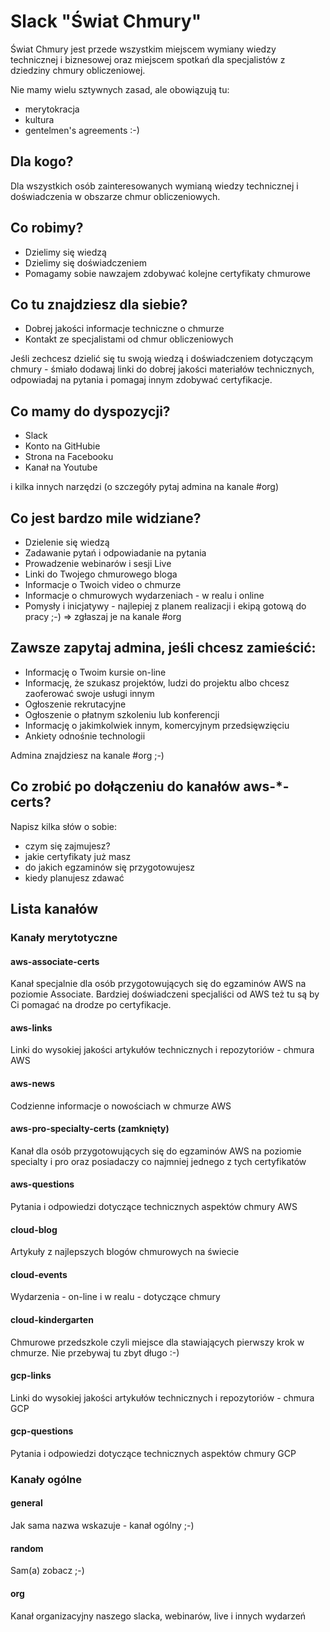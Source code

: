 # Slack "Świat Chmury"

Świat Chmury jest przede wszystkim miejscem wymiany wiedzy technicznej i biznesowej oraz miejscem spotkań dla specjalistów z dziedziny chmury obliczeniowej.

Nie mamy wielu sztywnych zasad, ale obowiązują tu:

- merytokracja
- kultura
- gentelmen's agreements :-)

## Dla kogo?

Dla wszystkich osób zainteresowanych wymianą wiedzy technicznej i doświadczenia w obszarze chmur obliczeniowych.

## Co robimy?

- Dzielimy się wiedzą
- Dzielimy się doświadczeniem
- Pomagamy sobie nawzajem zdobywać kolejne certyfikaty chmurowe

## Co tu znajdziesz dla siebie?

- Dobrej jakości informacje techniczne o chmurze
- Kontakt ze specjalistami od chmur obliczeniowych

Jeśli zechcesz dzielić się tu swoją wiedzą i doświadczeniem dotyczącym chmury - śmiało dodawaj linki do dobrej jakości materiałów technicznych, odpowiadaj na pytania i pomagaj innym zdobywać certyfikacje.

## Co mamy do dyspozycji?

- Slack
- Konto na GitHubie
- Strona na Facebooku
- Kanał na Youtube

i kilka innych narzędzi (o szczegóły pytaj admina na kanale #org)

## Co jest bardzo mile widziane?

- Dzielenie się wiedzą
- Zadawanie pytań i odpowiadanie na pytania
- Prowadzenie webinarów i sesji Live
- Linki do Twojego chmurowego bloga
- Informacje o Twoich video o chmurze
- Informacje o chmurowych wydarzeniach - w realu i online
- Pomysły i inicjatywy - najlepiej z planem realizacji i ekipą gotową do pracy ;-)
=> zgłaszaj je na kanale #org

## Zawsze zapytaj admina, jeśli chcesz zamieścić:

- Informację o Twoim kursie on-line
- Informację, że szukasz projektów, ludzi do projektu albo chcesz zaoferować swoje usługi innym
- Ogłoszenie rekrutacyjne
- Ogłoszenie o płatnym szkoleniu lub konferencji
- Informację o jakimkolwiek innym, komercyjnym przedsięwzięciu
- Ankiety odnośnie technologii

Admina znajdziesz na kanale #org ;-)

## Co zrobić po dołączeniu do kanałów aws-*-certs?

Napisz kilka słów o sobie:

- czym się zajmujesz?
- jakie certyfikaty już masz
- do jakich egzaminów się przygotowujesz
- kiedy planujesz zdawać

## Lista kanałów

### Kanały merytotyczne

#### aws-associate-certs

Kanał specjalnie dla osób przygotowujących się do egzaminów AWS na poziomie Associate.
Bardziej doświadczeni specjaliści od AWS też tu są by Ci pomagać na drodze po certyfikacje.

#### aws-links

Linki do wysokiej jakości artykułów technicznych i repozytoriów - chmura AWS

#### aws-news

Codzienne informacje o nowościach w chmurze AWS

#### aws-pro-specialty-certs (zamknięty)

Kanał dla osób przygotowujących się do egzaminów AWS na poziomie specialty i pro oraz posiadaczy co najmniej jednego z tych certyfikatów

#### aws-questions

Pytania i odpowiedzi dotyczące technicznych aspektów chmury AWS

#### cloud-blog

Artykuły z najlepszych blogów chmurowych na świecie

#### cloud-events

Wydarzenia - on-line i w realu - dotyczące chmury

#### cloud-kindergarten

Chmurowe przedszkole czyli miejsce dla stawiających pierwszy krok w chmurze. Nie przebywaj tu zbyt długo :-)

#### gcp-links

Linki do wysokiej jakości artykułów technicznych i repozytoriów - chmura GCP

#### gcp-questions

Pytania i odpowiedzi dotyczące technicznych aspektów chmury GCP

### Kanały ogólne

#### general

Jak sama nazwa wskazuje - kanał ogólny ;-)

#### random

Sam(a) zobacz ;-)

#### org

Kanał organizacyjny naszego slacka, webinarów, live i innych wydarzeń
